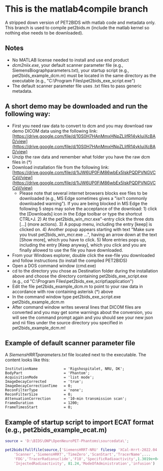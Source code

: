 # This is the matlab4compile branch
A stripped down version of PET2BIDS with matlab code and metadata only.  
This branch is used to compile pet2bids.m (include the matlab kernel so nothing else needs to be downloaded).

## Notes
- No MATLAB license needed to install and use end product
- _dcm2niix.exe_, your default scanner parameter file (e.g., SiemensBiographparameters.txt), your startup script (e.g., pet2bids_example_dcm.m) must be located in the same directory as the executable (e.g., "C:\Program Files\pet2bids_exe_script.exe")
- The default scanner parameter file uses .txt files to pass generic metadata.

## A short demo may be downloaded and run the following way:
- First you need raw data to convert to dcm and you may download raw demo DICOM data using the following link: [https://drive.google.com/file/d/10S0H7HAnMmxHNpZLlifR14ykIuiXcBAD/view](https://drive.google.com/file/d/10S0H7HAnMmxHNpZLlifR14ykIuiXcBAD/view)
- Unzip the raw data and remember what folder you have the raw dcm files in (*)
- Download installation file from the following link: [https://drive.google.com/file/d/1iJW6UP0FjM86wbEx5IskPQDPVNGVCCsV/view](https://drive.google.com/file/d/1iJW6UP0FjM86wbEx5IskPQDPVNGVCCsV/view)
  - Please note that several internet browsers blocks exe files to be downloaded (e.g., MS Edge sometimes gives a "isn't commonly downloaded warning"). If you are being blocked in MS Edge the following 5 steps may solve the acceptance of the download: 1) click the [Downloads] icon in the Edge toolbar or type the shortcut CTRL+J. 2) At the pet2bids_win_mcr.exe"-entry click the three dots [...] (more actions). 3) A popup menu, including the entry [keep] is clicked on. 4) Another popup appears starting with text "Make sure you trust pet2bids_win_mcr.exe ...", having an arrow down at the text [Show more], which you have to click. 5) More entries pops up, including the entry [Keep anyway], which you click and you are finally allowed to use the file you have downloaded.
- From your Windows explorer, double click the exe-file you downloaded and follow instructions (to install the  compiled PET2BIDS)
- Open a DOS command window (cmd.exe)
- cd to the directory you chose as Destination folder during the installation above and choose the directory containing pet2bids_exe_script.exe (e.g., cd "C:\Program Files\pet2bids_exe_script\application")
- Edit the file pet2bids_example_dcm.m to point to your raw data in accordance with row containing asterisk (*) above
- In the command window type pet2bids_exe_script.exe pet2bids_example_dcm.m
- After command window writes several lines that DICOM files are converted and you may get some warnings about the conversion, you will see the command prompt again and you should see your new json and nii files under the source directory you specified in pet2bids_example_dcm.m!

## Example of default scanner parameter file

A _SiemensHRRTparameters.txt_ file located next to the executable. The content looks like this:  
```
InstitutionName            = 'Rigshospitalet, NRU, DK';
BodyPart                   = 'Phantom';
AcquisitionMode            = 'list mode';
ImageDecayCorrected        = 'true';
ImageDecayCorrectionTime   = 0;
ReconFilterType            = 'none';
ReconFilterSize            = 0;
AttenuationCorrection      = '10-min transmission scan';
FrameDuration              = 1200;
FrameTimesStart            = 0;
```

## Example of startup script to import ECAT format (e.g., pet2bids_example_ecat.m)  
```matlab
source = 'D:\BIDS\ONP\OpenNeuroPET-Phantoms\sourcedata\';
```

``` matlab
pet2bids(fullfile(source,['SiemensHRRT-NRU' filesep 'XCal-Hrrt-2022.04.21.15.43.05_EM_3D.v']),...
    'Scanner','SiemensHRRT','TimeZero','ScanStart','TracerName',...
    'FDG','TracerRadionuclide','F18','SpecificRadioactivity',1.3019e+04,...
    'InjectedRadioactivity', 81.24,'ModeOfAdministration','infusion')
```

